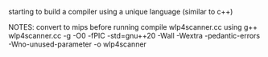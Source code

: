 starting to build a compiler using a unique language (similar to c++)


NOTES: convert to mips before running
compile wlp4scanner.cc using g++ wlp4scanner.cc -g -O0 -fPIC -std=gnu++20 -Wall -Wextra -pedantic-errors -Wno-unused-parameter -o wlp4scanner
